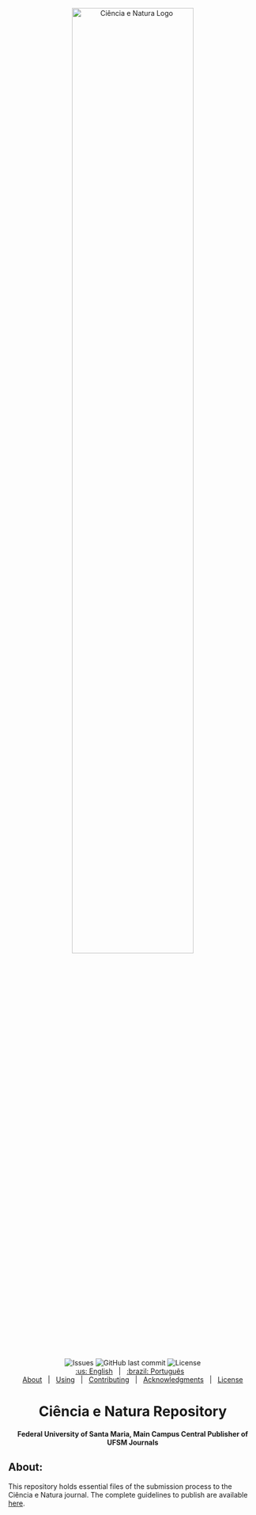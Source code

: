 <p align="center">
    <img alt="Ciência e Natura Logo" src="https://periodicos.ufsm.br/public/journals/31/pageHeaderLogoImage_en_US.png" width="70%">
    <br>
    <img alt="Issues" src="https://img.shields.io/github/issues/lobophf/conway-game-of-life.svg">
    <img alt="GitHub last commit" src="https://img.shields.io/github/last-commit/lobophf/conway-game-of-life">
    <img alt="License" src="https://img.shields.io/badge/license-MIT-brightgreen"> 
    <br>
    <a href="README.md">:us: English</a>&nbsp;&nbsp;&nbsp;|&nbsp;&nbsp;
    <a href="README-pt-br.md">:brazil: Português</a>&nbsp;&nbsp;&nbsp;
    <br> 
    <a href="#about">About</a>&nbsp;&nbsp;&nbsp;|&nbsp;&nbsp;
    <a href="#gear-using">Using</a>&nbsp;&nbsp;&nbsp;|&nbsp;&nbsp;
    <a href="#octocat-contributing">Contributing</a>&nbsp;&nbsp;&nbsp;|&nbsp;&nbsp;
    <a href="#star-acknowledgments">Acknowledgments</a>&nbsp;&nbsp;&nbsp;|&nbsp;&nbsp;
    <a href="#balance_scale-license">License</a>	
</p>
<h1 align="center">Ciência e Natura Repository</h1>
<h4 align="center">Federal University of Santa Maria, Main Campus Central Publisher of UFSM Journals</h4>


## About:
This repository holds essential files of the submission process to the Ciência e Natura journal. The complete guidelines to publish are available [here](https://periodicos.ufsm.br/cienciaenatura/about/submissions).
